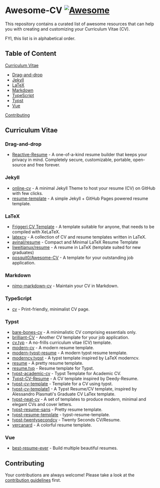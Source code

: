 # Awesome-CV [![Awesome](https://awesome.re/badge.svg)](https://awesome.re)

This repository contains a curated list of awesome resources that can help you with creating and customizing your Curriculum Vitae (CV).

FYI, this list is in alphabetical order.

## Table of Content

[Curriculum Vitae](#curriculum-vitae)
- [Drag-and-drop](#drag-and-drop)
- [Jekyll](#jekyll)
- [LaTeX](#latex)
- [Markdown](#markdown)
- [TypeScript](#typescript)
- [Typst](#typst)
- [Vue](#vue)

[Contributing](#contributing)

## Curriculum Vitae

### Drag-and-drop

- [Reactive-Resume](https://github.com/AmruthPillai/Reactive-Resume) - A one-of-a-kind resume builder that keeps your privacy in mind. Completely secure, customizable, portable, open-source and free forever.

### Jekyll

- [online-cv](https://github.com/sharu725/online-cv) - A minimal Jekyll Theme to host your resume (CV) on GitHub with few clicks.
- [resume-template](https://github.com/jglovier/resume-template) - A simple Jekyll + GitHub Pages powered resume template.

### LaTeX

- [Friggeri CV Template](https://www.overleaf.com/latex/templates/friggeri-cv-template/hmnchbfmjgqh) - A template suitable for anyone, that needs to be compiled with XeLaTeX.
- [latexcv](https://github.com/jankapunkt/latexcv) - A collection of CV and resume templates written in LaTeX.
- [avinal/resume](https://github.com/avinal/resume) - Compact and Minimal LaTeX Resume Template
- [liweitianux/resume](https://github.com/liweitianux/resume) - A resume in LaTeX (template suited for new graduates)
- [posquit0/Awesome-CV](https://github.com/posquit0/Awesome-CV) - A template for your outstanding job application.

### Markdown

- [nimo-markdown-cv](https://github.com/wodeni/nimo-markdown-cv) - Maintain your CV in Markdown.

### TypeScript

- [cv](https://github.com/BartoszJarocki/cv) - Print-friendly, minimalist CV page.

### Typst

- [bare-bones-cv](https://github.com/caffeinatedgaze/bare-bones-cv) - A minimalistic CV comprising essentials only.
- [brilliant-CV](https://github.com/mintyfrankie/brilliant-CV) - Another CV template for your job application.
- [cv.typ](https://github.com/jskherman/cv.typ) - A no-frills curriculum vitae (CV) template.
- [modern-cv](https://github.com/DeveloperPaul123/modern-cv) - A modern resume template.
- [modern-typst-resume](https://github.com/peterpf/modern-typst-resume) - A modern typst resume template.
- [moderncv.typst](https://github.com/giovanniberti/moderncv.typst) - A typst template inspired by LaTeX moderncv.
- [resume](https://github.com/hexWars/resume) - A pretty resume template.
- [resume.typ](https://github.com/wusyong/resume.typ) - Resume template for Typst.
- [typst-academic-cv](https://github.com/DawnEver/typst-academic-cv) - Typst Template for Academic CV.
- [Typst-CV-Resume](https://github.com/jxpeng98/Typst-CV-Resume) - A CV template inspired by Deedy-Resume.
- [typst-cv-template](https://github.com/JCGoran/typst-cv-template) - Template for a CV using typst.
- [typst-cv-template1](https://github.com/vaibhavjhawar/typst-cv-template1) - A Typst Resume/CV template, inspired by Alessandro Plasmati's Graduate CV LaTex template.
- [typst-neat-cv](https://github.com/UntimelyCreation/typst-neat-cv) - A set of templates to produce modern, minimal and elegant CVs and cover letters.
- [typst-resume-sans](https://github.com/mizlan/typst-resume-sans) - Pretty resume template.
- [typst-resume-template](https://github.com/bamboovir/typst-resume-template) - typst-resume-template.
- [typst-twentysecondcv](https://github.com/tomowang/typst-twentysecondcv) - Twenty Seconds CV/Resume.
- [vercanard](https://github.com/elegaanz/vercanard) - A colorful resume template.

### Vue

- [best-resume-ever](https://github.com/salomonelli/best-resume-ever) - Build multiple beautiful resumes.

## Contributing

Your contributions are always welcome! Please take a look at the [contribution guidelines](CONTRIBUTING.md) first.
